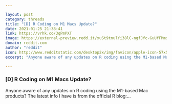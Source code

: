 ```yaml
---

layout: post
category: threads
title: "[D] R Coding on M1 Macs Update?"
date: 2021-01-25 21:38:41
link: https://vrhk.co/3qPmPXT
image: https://external-preview.redd.it/xuSt9tnulYi38lC-ngfJfc-GuUfFMmsMbcXkCMbRfaI.jpg?width=200&height=104.712041885&auto=webp&crop=200:104.712041885,smart&s=99932f3bea34515f6eb4bd92e3a341633f583d07
domain: reddit.com
author: "reddit"
icon: http://www.redditstatic.com/desktop2x/img/favicon/apple-icon-57x57.png
excerpt: "Anyone aware of any updates on R coding using the M1-based Mac products? The latest info I have is from the official R blog:..."

---
```


### [D] R Coding on M1 Macs Update?

Anyone aware of any updates on R coding using the M1-based Mac products? The latest info I have is from the official R blog:...